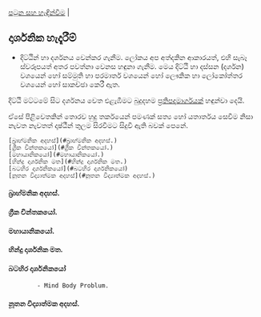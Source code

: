 [පටුන සහ හැඳින්වීම](/index.md) |

## දාර්ශනික හැදෑරීම්

- දිට්ඨින් හා දර්ශනය වෙන්කර ගැනීම. ලෝකය අප අත්දකින ආකාරයත්, එහි සැබෑ ස්වරූපයත් අතර පවත්නා වෙනස හඳුනා ගැනීම. මෙය දිට්ඨි හා දස්සන (දර්ශන) වශයෙන් හෝ සම්මුති හා පරමාර්ත වශයෙන් හෝ ලෞකික හා ලෝකෝත්තර වශයෙන් හෝ සාකච්ඡා කෙරී ඇත.

දිට්ඨි මට්ටමේ සිට දර්ශනය වෙත එළැඹීමට බුදුදහම [ප්‍රතිපදාමාර්ගයක්]() හඳුන්වා දෙයි.

ඒසේ පිළිවෙතකින් තොරව හුදු තර්කයෙන් පමණක් සත්‍ය හෝ යතාර්තය සෙවීම නිසා නැවත නැවතත් දෘෂ්ඨීන් තුලම සිරවීමට සිදුවී ඇති බවක් පෙනේ.

	[බ්‍රාහ්මනික අදහස්](#බ්‍රාහ්මනික අදහස්.)
	[ග්‍රීක චින්තකයෝ](#ග්‍රීක චින්තකයෝ.)
	[මහායානිකයෝ](#මහායානිකයෝ.)
	[හින්දු දාර්ශනික මත](#හින්දු දාර්ශනික මත.)
	[බටහිර දාර්ශනිකයෝ](#බටහිර දාර්ශනිකයෝ)
	[නූතන විද්‍යාත්මක අදහස්](#නූතන විද්‍යාත්මක අදහස්.)

#### බ්‍රාහ්මනික අදහස්.
#### ග්‍රීක චින්තකයෝ.
#### මහායානිකයෝ.
#### හින්දු දාර්ශනික මත.

#### බටහිර දාර්ශනිකයෝ
			- Mind Body Problum.

#### නූතන විද්‍යාත්මක අදහස්.
